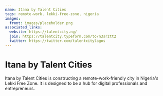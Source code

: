 ```yaml
---
name: Itana by Talent Cities
tags: remote-work, lekki-free-zone, nigeria
images:
  front: images/placeholder.png
associated_links:
  website: https://talentcity.ng/
  join: https://talentcity.typeform.com/to/n3srztt2
  twitter: https://twitter.com/talentcitylagos
---
```


# Itana by Talent Cities

Itana by Talent Cities is constructing a remote-work-friendly city in Nigeria's Lekki Free Zone. It is designed to be a hub for digital professionals and entrepreneurs.
